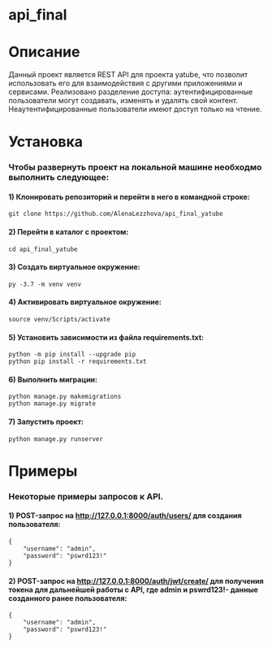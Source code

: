 # api_final
# Описание
Данный проект является REST API для проекта yatube, что позволит использовать его для взаимодействия с другими приложениями и сервисами.
Реализовано разделение доступа: аутентифицированные пользователи могут создавать, изменять и удалять свой контент. Неаутентифицированные пользователи имеют доступ только на чтение.

# Установка
### Чтобы развернуть проект на локальной машине необходмо выполнить следующее:
#### 1) Клонировать репозиторий и перейти в него в командной строке:
```
git clone https://github.com/AlenaLezzhova/api_final_yatube
```
#### 2) Перейти в каталог с проектом:
```
cd api_final_yatube
```
#### 3) Создать виртуальное окружение:
```
py -3.7 -m venv venv
```
#### 4) Активировать виртуальное окружение:
```
source venv/Scripts/activate
```
#### 5) Установить зависимости из файла requirements.txt:
```
python -m pip install --upgrade pip
python pip install -r requirements.txt
```
#### 6) Выполнить миграции:
```
python manage.py makemigrations
python manage.py migrate
```
#### 7) Запустить проект:
```
python manage.py runserver
```

# Примеры
### Некоторые примеры запросов к API.

#### 1) POST-запрос на http://127.0.0.1:8000/auth/users/ для создания пользователя:
```
{
    "username": "admin",
    "password": "pswrd123!"
}
```

#### 2) POST-запрос на http://127.0.0.1:8000/auth/jwt/create/ для получения токена для дальнейшей работы с API, где admin и pswrd123!- данные созданного ранее пользователя:
```
{
    "username": "admin",
    "password": "pswrd123!"
}
```
